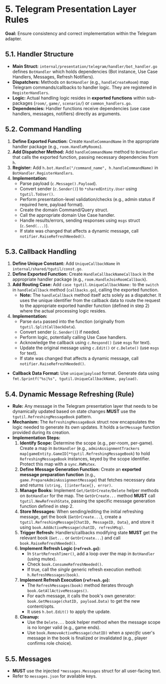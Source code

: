 # 5. Telegram Presentation Layer Rules

**Goal:** Ensure consistency and correct implementation within the Telegram adapter.

## 5.1. Handler Structure

*   **Main Struct:** `internal/presentation/telegram/handler/bot_handler.go` defines `BotHandler` which holds dependencies (Bot instance, Use Case Handlers, Messages, Refresh Notifiers).
*   **Dispatchers:** Methods on `BotHandler` (e.g., `handleCreateRoom`) map Telegram commands/callbacks to handler logic. They are registered in `RegisterHandlers`.
*   **Logic:** Actual handling logic resides in **exported functions** within sub-packages (`room/`, `game/`, `scenario/`) or `common_handlers.go`.
*   **Dependencies:** Handler functions receive dependencies (use case handlers, messages, notifiers) directly as arguments.

## 5.2. Command Handling

1.  **Define Exported Function:** Create `HandleCommandName` in the appropriate handler package (e.g., `room.HandleMyRooms`).
2.  **Add Dispatcher Method:** Add `handleCommandName` method to `BotHandler` that calls the exported function, passing necessary dependencies from `h`.
3.  **Register:** Add `h.bot.Handle("/command_name", h.handleCommandName)` in `BotHandler.RegisterHandlers`.
4.  **Implementation:**
    *   Parse payload (`c.Message().Payload`).
    *   Convert sender (`c.Sender()`) to `*sharedEntity.User` using `tgutil.ToUser()`.
    *   Perform presentation-level validation/checks (e.g., admin status if required here, payload format).
    *   Create the domain Command/Query struct.
    *   Call the appropriate domain Use Case handler.
    *   Handle results/errors, sending responses using `msgs` struct (`c.Send(...)`).
    *   If state was changed that affects a dynamic message, call `notifier.RaiseRefreshNeeded()`.

## 5.3. Callback Handling

1.  **Define Unique Constant:** Add `UniqueCallbackName` in `internal/shared/tgutil/const.go`.
2.  **Define Exported Function:** Create `HandleCallbackNameCallback` in the appropriate handler package (e.g., `room.HandleJoinRoomCallback`).
3.  **Add Routing Case:** Add `case tgutil.UniqueCallbackName:` to the `switch` in `handleCallback` method (`callbacks.go`), calling the exported function.
    *   **Note:** The `handleCallback` method itself acts solely as a dispatcher. It uses the unique identifier from the callback data to route the request to the appropriate exported handler function (defined in step 2) where the actual processing logic resides.
4.  **Implementation:**
    *   Parse `data` passed into the function (originally from `tgutil.SplitCallbackData`).
    *   Convert sender (`c.Sender()`) if needed.
    *   Perform logic, potentially calling Use Case handlers.
    *   Acknowledge the callback using `c.Respond()` (use `msgs` for text).
    *   Update the original message using `c.Edit()` or `c.Delete()` (use `msgs` for text).
    *   If state was changed that affects a dynamic message, call `notifier.RaiseRefreshNeeded()`.
*   **Callback Data Format:** Use `unique|payload` format. Generate data using `fmt.Sprintf("%s|%s", tgutil.UniqueCallbackName, payload)`.

## 5.4. Dynamic Message Refreshing (Rule)

*   **Rule:** Any message in the Telegram presentation layer that needs to be dynamically updated based on state changes **MUST** use the `tgutil.RefreshingMessageBook` pattern.
*   **Mechanism:** The `RefreshingMessageBook` struct now encapsulates the logic needed to generate its own updates. It holds a `GetMessage` function provided during its creation.
*   **Implementation Steps:**
    1.  **Identify Scope:** Determine the scope (e.g., per-room, per-game). Create a map in `BotHandler` (e.g., `adminAssignmentTrackers map[gameEntity.GameID]*tgutil.RefreshingMessageBook`) to hold `RefreshingMessageBook` instances, keyed by the scope identifier. Protect this map with a `sync.RWMutex`.
    2.  **Define Message Generation Function:** Create an **exported message preparation function** (e.g., `game.PrepareAdminAssignmentMessage`) that fetches necessary data and returns `(string, []interface{}, error)`.
    3.  **Manage Books:** Implement `Get/GetOrCreate/Delete` helper methods on `BotHandler` for the map. The `GetOrCreate...` method **MUST** call `tgutil.NewRefreshState`, passing the specific message generation function defined in step 2.
    4.  **Store Messages:** When sending/editing the initial refreshing message, get the book (`GetOrCreate...`), create a `tgutil.RefreshingMessage{ChatID, MessageID, Data}`, and store it using `book.AddActiveMessage(chatID, refreshMsg)`.
    5.  **Trigger Refresh:** Handlers/callbacks modifying state **MUST** get the relevant book (`Get...` or `GetOrCreate...`) and call `book.RaiseRefreshNeeded()`.
    6.  **Implement Refresh Logic (`refresh.go`):**
        *   In `StartRefreshTimer()`, add a loop over the map in `BotHandler` (using mutex).
        *   Check `book.ConsumeRefreshNeeded()`.
        *   If true, call the *single* generic refresh execution method: `h.RefreshMessages(book)`.
    7.  **Implement Refresh Execution (`refresh.go`):**
        *   The `RefreshMessages(book)` method iterates through `book.GetAllActiveMessages()`.
        *   For each message, it calls the book's own generator: `book.GetMessage(chatID, payload.Data)` to get the new content/opts.
        *   It uses `h.bot.Edit()` to apply the update.
    8.  **Cleanup:**
        *   Use the `Delete...` book helper method when the message scope is no longer valid (e.g., game ends).
        *   Use `book.RemoveActiveMessage(chatID)` when a *specific* user's message in the book is finalized or invalidated (e.g., player confirms role choice).

## 5.5. Messages

*   **MUST** use the injected `*messages.Messages` struct for all user-facing text.
*   Refer to `messages.json` for available keys. 